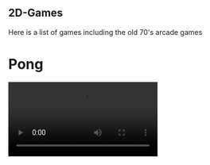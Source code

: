 ## 2D-Games

Here is a list of games including the old 70's arcade games


# Pong
![](https://gitlab.com/Linuxious/2d-games/-/raw/master/Pong.mp4)

